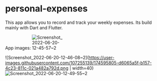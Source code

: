 # personal-expenses
This app allows you to record and track your weekly expenses. Its build mainly with Dart and Flutter.

App images:
<img src="https://user-images.githubusercontent.com/107255139/174595782-1bc3b3fc-9ecf-4dbf-abe8-6deae38c1204.png" alt="Screenshot_2022-06-20-12-45-57~2" style="max-width: 20%;">

![Screenshot_2022-06-20-12-46-08~2](https://user-images.githubusercontent.com/107255139/174595805-d6065a5f-b157-4c23-811c-021a482a792d.png | width=40)
![Screenshot_2022-06-20-12-49-55~2](https://user-images.githubusercontent.com/107255139/174595826-1d047c41-5229-4df5-abf6-3a153c39f4e5.png)
